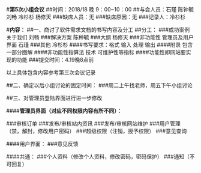 #**第5次小组会议**
##时间：2018/18 晚 9：00~10：00
##与会人员：石瑾 陈钟毓 刘畅 冷杉杉 杨修天
###缺席人员：无
###缺席原因：无
###记录人：冷杉杉

#**内容**：
##一、商讨了软件需求文档的书写内容及分工
##分工：
###成功案例 关于我们 刘畅
###解决方案 陈种毓
###大纲 杨修天
###非功能性 管理员及用户界面 石瑾
###其他 冷杉杉
####书写要求：格式 输入 处理 输出
####附录 包含一部分图解 
####非功能性指算法 技术 可维护性等指标
####功能性即网站要实现的功能
###提交时间：4.19晚8点前

以上具体包含内容参考第三次会议记录


##二、确定以后小组讨论的固定时间：
###周二上午找老师，周五下午小组讨论


##三、对管理员登陆界面进行进一步修改

####**管理员界面（对应不同权限内容有所不同）：**

###审核订单
###发布/审核站内资讯
###发布/审核网站维护
###用户管理（禁，解封，修改用户密码） 
###超级权限（注销，授予权限） 
###意见查询

####用户界面：
###意见反馈

####共通：
###个人资料（修改个人资料，修改密码，密码保护）
###通知（不可回复）
